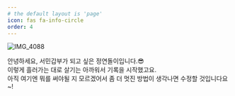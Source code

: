 ```yaml
---
# the default layout is 'page'
icon: fas fa-info-circle
order: 4
---
```

![IMG_4088](https://github.com/yeondori/yeondori.github.io/assets/93027942/15143533-175d-4a2a-8dbb-a3fff064e945)



안녕하세요, 서민갑부가 되고 싶은 정연돌이입니다.😎<br>이렇게 흘러가는 대로 살기는 아까워서 기록을 시작했고요.<br>아직 여기엔 뭐를 써야될 지 모르겠어서 좀 더 멋진 방법이 생각나면 수정할 것입니다요~!
